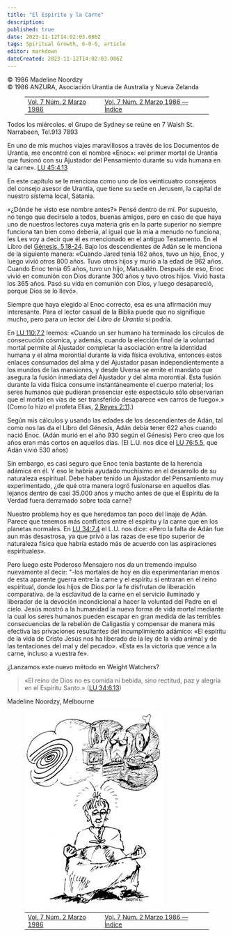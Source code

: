 ```yaml
---
title: "El Espíritu y la Carne"
description: 
published: true
date: 2023-11-12T14:02:03.086Z
tags: Spiritual Growth, 6-0-6, article
editor: markdown
dateCreated: 2023-11-12T14:02:03.086Z
---
```


<p class="v-card v-sheet theme--light grey lighten-3 px-2 py-1">© 1986 Madeline Noordzy<br>© 1986 ANZURA, Asociación Urantia de Australia y Nueva Zelanda</p>
<figure class="table chapter-navigator">
  <table>
    <tbody>
      <tr>
        <td>
        <a href="/es/article/606/Vol7_2">
          <span class="mdi mdi-arrow-left-drop-circle"></span><span class="pl-2">Vol. 7 Núm. 2 Marzo 1986</span>
        </a>
        </td>
        <td>
        <a href="/es/index/articles_606#vol-7-núm-2-marzo-1986">
          <span class="mdi mdi-book-open-variant"></span><span class="pl-2">Vol. 7 Núm. 2 Marzo 1986 — Índice</span>
        </a>
        </td>
        <td>
        </td>
      </tr>
    </tbody>
  </table>
</figure>



Todos los miércoles. el Grupo de Sydney se reúne en 7 Walsh St. Narrabeen, Tel.913 7893

En uno de mis muchos viajes maravillosos a través de los Documentos de Urantia, me encontré con el nombre «Enoc»: «el primer mortal de Urantia que fusionó con su Ajustador del Pensamiento durante su vida humana en la carne». <a id="a36_225"></a>[LU 45:4.13](/es/The_Urantia_Book/45#p4_13)

En este capítulo se le menciona como uno de los veinticuatro consejeros del consejo asesor de Urantia, que tiene su sede en Jerusem, la capital de nuestro sistema local, Satania.

«¿Dónde he visto ese nombre antes?» Pensé dentro de mí. Por supuesto, no tengo que decírselo a todos, buenas amigos, pero en caso de que haya uno de nuestros lectores cuya materia gris en la parte superior no siempre funciona tan bien como debería, al igual que la mía a menudo no funciona, les Les voy a decir que él es mencionado en el antiguo Testamento. En el Libro del [Génesis, 5,18-24](/es/Bible/Genesis/5#v18). Bajo los descendientes de Adán se le menciona de la siguiente manera: «Cuando Jared tenía 162 años, tuvo un hijo, Enoc, y luego vivió otros 800 años. Tuvo otros hijos y murió a la edad de 962 años. Cuando Enoc tenía 65 años, tuvo un hijo, Matusalén. Después de eso, Enoc vivió en comunión con Dios durante 300 años y tuvo otros hijos. Vivió hasta los 365 años. Pasó su vida en comunión con Dios, y luego desapareció, porque Dios se lo llevó».

Siempre que haya elegido al Enoc correcto, esa es una afirmación muy interesante. Para el lector casual de la Biblia puede que no signifique mucho, pero para un lector del _Libro de Urantia_ sí podría.

En <a id="a44_3"></a>[LU 110:7.2](/es/The_Urantia_Book/110#p7_2) leemos: «Cuando un ser humano ha terminado los círculos de consecución cósmica, y además, cuando la elección final de la voluntad mortal permite al Ajustador completar la asociación entre la identidad humana y el alma morontial durante la vida física evolutiva, entonces estos enlaces consumados del alma y del Ajustador pasan independientemente a los mundos de las mansiones, y desde Uversa se emite el mandato que asegura la fusión inmediata del Ajustador y del alma morontial. Esta fusión durante la vida física consume instantáneamente el cuerpo material; los seres humanos que pudieran presenciar este espectáculo sólo observarían que el mortal en vías de ser transferido desaparece «en carros de fuego».» (Como lo hizo el profeta Elías, [2 Reyes 2:11](/es/Bible/2_Kings/2#v11).)

Según mis cálculos y usando las edades de los descendientes de Adán, tal como nos las da el Libro del Génesis, Adán debía tener 622 años cuando nació Enoc. (Adán murió en el año 930 según el Génesis) Pero creo que los años eran más cortos en aquellos días. (El L.U. nos dice el <a id="a46_278"></a>[LU 76:5.5](/es/The_Urantia_Book/76#p5_5), que Adán vivió 530 años)

Sin embargo, es casi seguro que Enoc tenía bastante de la herencia adámica en él. Y eso le habría ayudado muchísimo en el desarrollo de su naturaleza espiritual. Debe haber tenido un Ajustador del Pensamiento muy experimentado, ¿de qué otra manera logró fusionarse en aquellos días lejanos dentro de casi 35.000 años y mucho antes de que el Espíritu de la Verdad fuera derramado sobre toda carne?

Nuestro problema hoy es que heredamos tan poco del linaje de Adán. Parece que tenemos más conflictos entre el espíritu y la carne que en los planetas normales. En <a id="a50_163"></a>[LU 34:7.4](/es/The_Urantia_Book/34#p7_4) el L.U. nos dice: «Pero la falta de Adán fue aun más desastrosa, ya que privó a las razas de ese tipo superior de naturaleza física que habría estado más de acuerdo con las aspiraciones espirituales».

Pero luego este Poderoso Mensajero nos da un tremendo impulso nuevamente al decir: "-los mortales de hoy en día experimentarían menos de esta aparente guerra entre la carne y el espíritu si entraran en el reino espiritual, donde los hijos de Dios por la fe disfrutan de liberación comparativa. de la esclavitud de la carne en el servicio iluminado y liberador de la devoción incondicional a hacer la voluntad del Padre en el cielo. Jesús mostró a la humanidad la nueva forma de vida mortal mediante la cual los seres humanos pueden escapar en gran medida de las terribles consecuencias de la rebelión de Caligastia y compensar de manera más efectiva las privaciones resultantes del incumplimiento adámico: «El espíritu de la vida de Cristo Jesús nos ha liberado de la ley de la vida animal y de las tentaciones del mal y del pecado». «Esta es la victoria que vence a la carne, incluso a vuestra fe».

¿Lanzamos este nuevo método en Weight Watchers?

> «El reino de Dios no es comida ni bebida, sino rectitud, paz y alegría en el Espíritu Santo.» (<a id="a56_97"></a>[LU 34:6.13](/es/The_Urantia_Book/34#p6_13))

Madeline Noordzy, Melbourne

<figure id="Figure_2" class="image urantiapedia" alt="Meat and drink">
<img src="/image/article/606/meat_and_drink.jpg">
</figure>



<figure class="table chapter-navigator">
  <table>
    <tbody>
      <tr>
        <td>
        <a href="/es/article/606/Vol7_2">
          <span class="mdi mdi-arrow-left-drop-circle"></span><span class="pl-2">Vol. 7 Núm. 2 Marzo 1986</span>
        </a>
        </td>
        <td>
        <a href="/es/index/articles_606#vol-7-núm-2-marzo-1986">
          <span class="mdi mdi-book-open-variant"></span><span class="pl-2">Vol. 7 Núm. 2 Marzo 1986 — Índice</span>
        </a>
        </td>
        <td>
        </td>
      </tr>
    </tbody>
  </table>
</figure>
